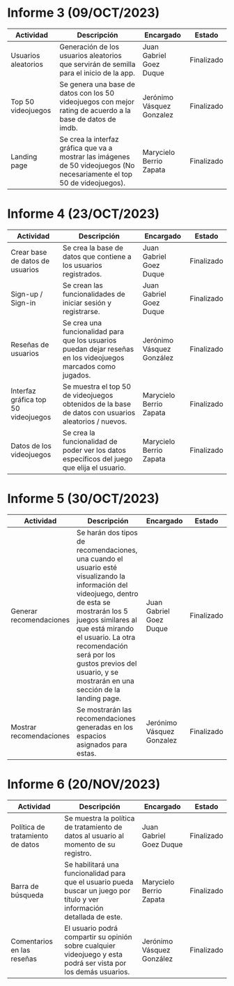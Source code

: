 # Informe 3 (09/OCT/2023)

| Actividad | Descripción | Encargado | Estado |
| --- | --- | --- | --- |
| Usuarios aleatorios | Generación de los usuarios aleatorios que servirán de semilla para el inicio de la app. | Juan Gabriel Goez Duque | Finalizado |
| Top 50 videojuegos | Se genera una base de datos con los 50 videojuegos con mejor rating de acuerdo a la base de datos de imdb. | Jerónimo Vásquez Gonzalez | Finalizado |
| Landing page | Se crea la interfaz gráfica que va a mostrar las imágenes de 50 videojuegos (No necesariamente el top 50 de videojuegos). | Marycielo Berrio Zapata | Finalizado |

# Informe 4 (23/OCT/2023)

| Actividad | Descripción | Encargado | Estado |
| --- | --- | --- | --- |
| Crear base de datos de usuarios | Se crea la base de datos que contiene a los usuarios registrados. | Juan Gabriel Goez Duque | Finalizado |
| Sign-up / Sign-in | Se crean las funcionalidades de iniciar sesión y registrarse. | Juan Gabriel Goez Duque | Finalizado |
| Reseñas de usuarios | Se crea una funcionalidad para que los usuarios puedan dejar reseñas en los videojuegos marcados como jugados. | Jerónimo Vásquez González | Finalizado |
| Interfaz gráfica top 50 videojuegos | Se muestra el top 50 de videojuegos obtenidos de la base de datos con usuarios aleatorios / nuevos. | Marycielo Berrio Zapata | Finalizado |
| Datos de los videojuegos | Se crea la funcionalidad de poder ver los datos específicos del juego que elija el usuario. | Marycielo Berrio Zapata | Finalizado |

# Informe 5 (30/OCT/2023)

| Actividad | Descripción | Encargado | Estado |
| --- | --- | --- | --- |
| Generar recomendaciones | Se harán dos tipos de recomendaciones, una cuando el usuario esté visualizando la información del videojuego, dentro de esta se mostrarán los 5 juegos similares al que está mirando el usuario. La otra recomendación será por los gustos previos del usuario, y se mostrarán en una sección de la landing page. | Juan Gabriel Goez Duque | Finalizado |
| Mostrar recomendaciones | Se mostrarán las recomendaciones generadas en los espacios asignados para estas.| Jerónimo Vásquez Gonzalez | Finalizado |

# Informe 6 (20/NOV/2023)

| Actividad | Descripción | Encargado | Estado |
| ---  | ---  | ---  | --- |
| Política de tratamiento de datos | Se muestra la política de tratamiento de datos al usuario al momento de su registro. | Juan Gabriel Goez Duque | Finalizado |
| Barra de búsqueda | Se habilitará una funcionalidad para que el usuario pueda buscar un juego por título y ver información detallada de este. | Marycielo Berrio Zapata | Finalizado |
| Comentarios en las reseñas | El usuario podrá compartir su opinión sobre cualquier videojuego y esta podrá ser vista por los demás usuarios. | Jerónimo Vásquez González | Finalizado |
